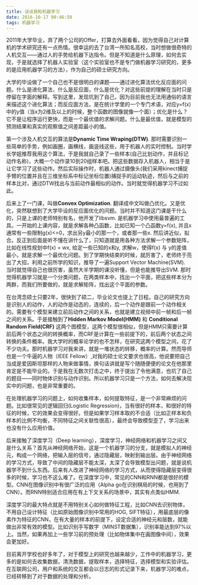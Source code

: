 ```yaml
---
title: 谈谈我和机器学习
date: 2016-10-17 00:46:50
tags: 机器学习
---
```

2011年大学毕业，弃了两个公司的Offer，打算去外面看看，因为觉得自己对计算机的学术研究还有一点热情。很幸运的去了台湾一所知名高校，当时想做很奇特的人机交互——通过人的手势给机器下达指令。但是不知道是什么原理，如何去实现，于是就选择了机器人实验室（这个实验室也不是专门做机器学习研究的，更多的是应用机器学习的方法），作为自己的硕士研究方向。

大学的毕设做了一个自己也不是很明白的课题——通过进化算法优化反应面的问题。什么是进化算法，什么是反应面，什么是优化？对这些前提的理解在当时只是停留在字面的解释。写到这里，发现坑到了自己，因为目前我也无法用通俗的语言来描述这个进化算法；而反应面方法，是在统计学里的一个专门术语，对应y=f(x)中的y值（当x为2维及以上的时候，整个函数的图像就像一个面）；优化是什么？它不是让程序运行更快，而是一个最优值的求解问题。什么是最优值，就是模型的预测结果和真实的观察值之间差距最小的值。

第一个涉及人机交互的算法是**Dynamic Time Wraping(DTW)**. 那时需要识别一些简单的手势，例如画圈，画横线，画竖线这些，用于机器人的实时控制。当时学长学姐推荐我用这个算法，于是我就自己录了一些样本(自己比划动作，并且标记动作名称)，大概一个动作录10到20组样本吧。把这些数据存入机器人，相当于是让它学习了这些动作。然后实际操作时，机器人通过摄像头(我们采用kinect捕捉手臂的位置并且在三维坐标系中标记坐标位置)捕捉手的运动轨迹，然后与之前的样本比对，通过DTW找出与当前动作最相似的动作。当时就觉得机器学习不过如此。

后来上了一门课，叫做**Convex Optimization**. 翻译成中文叫做凸优化。又是优化，突然联想到了大学毕设的反应面优化的问题。当时并不知道这门课是干什么的，只是上课的老师特别有名，他开发了libsvm. 是机器学习中使用最普遍的工具。一开始的上课内容，就是求解各种凸函数，比如已知一个凸函数y=f(x), 并且x通常有一些限制g(x)<=0，求出另y最小的那一个，或者那一些x.  然后讲近似，拟合。反正到后面是听不懂在讲什么了，只知道就是用各种方法求解一个参数矩阵，比如在线性规划中f(x) = wx, 给定一些已知的x和y, 求解w，使得f(x) 与 y的差值最小，就是求解一个最优化问题。到了学期快结束的时候，就厉害了，老师终于亮出了大招，利用之前所学的知识，推导了一遍Support Vector Machine(SVM). 当时就觉得自己也很厉害，虽然大半学期的课没听懂，但是也能推导出SVM. 那时觉得机器学习就是一个分类问题，在两类样本中，找出一个平面，把这些样本分为两群，而我们所要做的，就是求解矩阵，找出这个平面的参数。

在台湾念硕士只要2年，很快到了硕二，毕业论文也提上了日程。自己的研究方向是识别人的动作，人的动作是动态的，连续的，后一个动作是跟前一个动作相关的。需要有个模型来建立前后动作之间的关系，也就是建立视频中前一帧和后一帧之间的关系。于是接触到了**Hidden Markov Model(HMM)** 和 **Conditional Random Field(CRF)** 这两个图模型，这两个模型很相似，但是HMM只需要计算前后两个状态之间的转换概率，而CRF是计算在一些前提下的，前后两个状态之间转换的条件概率。我大学时的概率论学的也不怎样，在研究这两个模型之间，花了不少功夫。那时机器学习对我来讲，就是一堆状态的转移，概率的计算。然而导师也是一个牛逼的人物（IEEE Fellow）,对我的硕士论文要求也很高，他说要把自己当成是爱因斯坦那样的人物来做事情，换句话讲就是写个随随便便的论文在他那里肯定是不能毕业的。于是我在无数次打击之中，终于提出了令他满意，也坑了自己的题目——同时物体识别与动作识别。所以机器学习只是一个方法，如何去解决现实中的问题，也是非常重要的。

在处理机器学习的问题上，如何收集样本，如何提取特征，是一个非常麻烦的问题。比如很常见的逻辑回归(Logistic Regression)，当有很好的样本，和很好的特征的时候，它的效果会变得很好。但是如果学习样本取的不合适（比如正样本和负样本的比例不均衡，不同特征之间关联性很高），最终会导致模型歪了，学习出来也没有什么应用价值。

后来接触了深度学习（Deep learning），深度学习，神经网络和机器学习之间又是什么关系？首先从神经网络开始，这是一个机器学习的分支，就是模拟人的神经元，构成一个网络，把输入层的信号，通过隐藏层，映射到输出层。由于神经网络的学习方式，导致了中间的隐藏层不能太深，太深了会导致模型出问题，就是说机器学不到什么东西。后来有人改进了神经网络的学习方式，从而使得隐藏层变得很多的时候，学习也不这么难了。在深度学习中，常见的CNN和RNN都是很好的模型。CNN在图像识别中有很广泛的应用（Alpha go在识别棋局的时候，也用到了CNN）。而RNN特别适合应用在有上下文关系的场景中，其实有点类似HMM.

深度学习的最大特点就是不用特别关心如何做特征工程，比如CNN去识别物体，不用自己设计特征（比如原始图像识别中常用的HOG, SIFT特征），用最底层的像素作为特征的CNN，在有大量的样本的前提下，设定合适的神经元和层数，就能做出非常有效的模型。比如识别手写数字（MINST数据集），识别率能达到97%以上。当然，如果再加上一些学习前的预处理（比如物体集中在画图像中间），效果会更加好。

目前离开学校也好多年了，对于模型上的研究也越来越少，工作中的机器学习，更多的是如何去收集数据，清洗数据，提取样本，选择特征，选择模型和实验评估。在互联网公司，用户和系统的交互都会以日志的形式记录下来，机器学习的难点，已经转移到了对于数据的处理和分析。